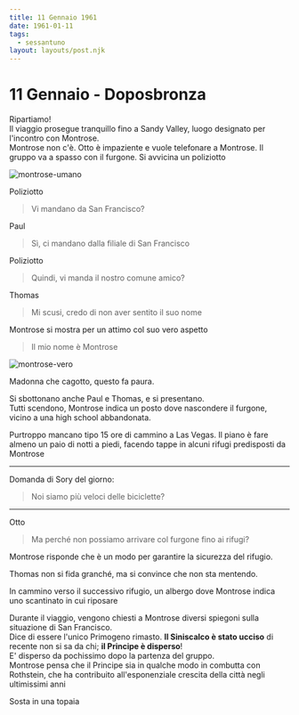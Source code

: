 ```yaml
---
title: 11 Gennaio 1961
date: 1961-01-11
tags:
  - sessantuno
layout: layouts/post.njk
---
```


# 11 Gennaio - Doposbronza

Ripartiamo!  
Il viaggio prosegue tranquillo fino a Sandy Valley, luogo designato per l'incontro con Montrose.  
Montrose non c'è. Otto è impaziente e vuole telefonare a Montrose. Il gruppo va a spasso con il furgone. Si avvicina un poliziotto

![montrose-umano](http://imgsrv.roll20.net/?src=a.scpr.org/i/5d412439102e3fc0ca321728e9496a49/57004-full.jpg)

Poliziotto
> Vi mandano da San Francisco?

Paul
> Sì, ci mandano dalla filiale di San Francisco

Poliziotto
> Quindi, vi manda il nostro comune amico?

Thomas
> Mi scusi, credo di non aver sentito il suo nome 

Montrose si mostra per un attimo col suo vero aspetto
> Il mio nome è Montrose

![montrose-vero](https://i.pinimg.com/originals/07/1b/4c/071b4c90b5557d8b25a489d7ca44f389.jpg)

Madonna che cagotto, questo fa paura.  

Si sbottonano anche Paul e Thomas, e si presentano.  
Tutti scendono, Montrose indica un posto dove nascondere il furgone, vicino a una high school abbandonata.  

Purtroppo mancano tipo 15 ore di cammino a Las Vegas. Il piano è fare almeno un paio di notti a piedi, facendo tappe in alcuni rifugi predisposti da Montrose

<hr>

Domanda di Sory del giorno:
> Noi siamo più veloci delle biciclette?

<hr>

Otto
> Ma perché non possiamo arrivare col furgone fino ai rifugi?

Montrose risponde che è un modo per garantire la sicurezza del rifugio.

Thomas non si fida granché, ma si convince che non sta mentendo.

In cammino verso il successivo rifugio, un albergo dove Montrose indica uno scantinato in cui riposare

Durante il viaggio, vengono chiesti a Montrose diversi spiegoni sulla situazione di San Francisco.  
Dice di essere l'unico Primogeno rimasto. **Il Siniscalco è stato ucciso** di recente non si sa da chi; **il Principe è disperso**!  
E' disperso da pochissimo dopo la partenza del gruppo.  
Montrose pensa che il Principe sia in qualche modo in combutta con Rothstein, che ha contribuito all'esponenziale crescita della città negli ultimissimi anni

Sosta in una topaia